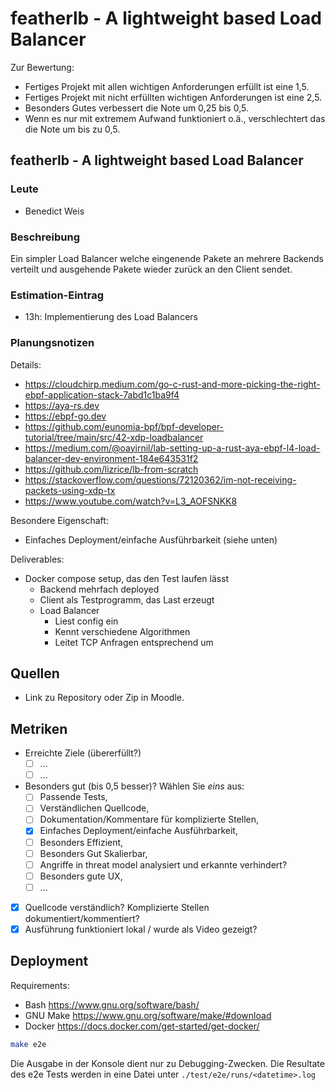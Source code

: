 # featherlb - A lightweight based Load Balancer

Zur Bewertung:

- Fertiges Projekt mit allen wichtigen Anforderungen erfüllt ist eine 1,5.
- Fertiges Projekt mit nicht erfüllten wichtigen Anforderungen ist eine 2,5.
- Besonders Gutes verbessert die Note um 0,25 bis 0,5.
- Wenn es nur mit extremem Aufwand funktioniert o.ä., verschlechtert das die Note um bis zu 0,5.

## featherlb - A lightweight based Load Balancer

### Leute

- Benedict Weis

### Beschreibung

Ein simpler Load Balancer welche eingenende Pakete an mehrere Backends verteilt und ausgehende Pakete wieder zurück an den Client sendet.

### Estimation-Eintrag

- 13h: Implementierung des Load Balancers

### Planungsnotizen

Details:

- <https://cloudchirp.medium.com/go-c-rust-and-more-picking-the-right-ebpf-application-stack-7abd1c1ba9f4>
- <https://aya-rs.dev>
- <https://ebpf-go.dev>
- <https://github.com/eunomia-bpf/bpf-developer-tutorial/tree/main/src/42-xdp-loadbalancer>
- <https://medium.com/@oayirnil/lab-setting-up-a-rust-aya-ebpf-l4-load-balancer-dev-environment-184e643531f2>
- <https://github.com/lizrice/lb-from-scratch>
- <https://stackoverflow.com/questions/72120362/im-not-receiving-packets-using-xdp-tx>
- <https://www.youtube.com/watch?v=L3_AOFSNKK8>

Besondere Eigenschaft:

- Einfaches Deployment/einfache Ausführbarkeit (siehe unten)

Deliverables:

- Docker compose setup, das den Test laufen lässt
  - Backend mehrfach deployed
  - Client als Testprogramm, das Last erzeugt
  - Load Balancer
    - Liest config ein
    - Kennt verschiedene Algorithmen
    - Leitet TCP Anfragen entsprechend um

## Quellen

- Link zu Repository oder Zip in Moodle.

## Metriken

- Erreichte Ziele (übererfüllt?)
  - [ ] …
  - [ ] …
- Besonders gut (bis 0,5 besser)? Wählen Sie *eins* aus:
  - [ ] Passende Tests,
  - [ ] Verständlichen Quellcode,
  - [ ] Dokumentation/Kommentare für komplizierte Stellen,
  - [x] Einfaches Deployment/einfache Ausführbarkeit,
  - [ ] Besonders Effizient,
  - [ ] Besonders Gut Skalierbar,
  - [ ] Angriffe in threat model analysiert und erkannte verhindert?
  - [ ] Besonders gute UX,
  - [ ] …
- [x] Quellcode verständlich? Komplizierte Stellen dokumentiert/kommentiert?
- [x] Ausführung funktioniert lokal / wurde als Video gezeigt?

## Deployment

Requirements:

- Bash <https://www.gnu.org/software/bash/>
- GNU Make <https://www.gnu.org/software/make/#download>
- Docker <https://docs.docker.com/get-started/get-docker/>

```bash
make e2e
```

Die Ausgabe in der Konsole dient nur zu Debugging-Zwecken. Die Resultate des e2e Tests werden in eine Datei unter `./test/e2e/runs/<datetime>.log`
